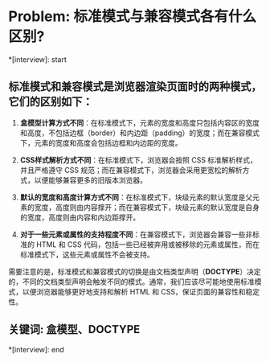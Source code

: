 # Problem: 标准模式与兼容模式各有什么区别?

*[interview]: start

## 标准模式和兼容模式是浏览器渲染页面时的两种模式，它们的区别如下：

1. **盒模型计算方式不同**：在标准模式下，元素的宽度和高度只包括内容区的宽度和高度，不包括边框（border）和内边距（padding）的宽度；而在兼容模式下，元素的宽度和高度会包括边框和内边距的宽度。

2. **CSS样式解析方式不同**：在标准模式下，浏览器会按照 CSS 标准解析样式，并且严格遵守 CSS 规范；而在兼容模式下，浏览器会采用更宽松的解析方式，以便能够兼容更多的旧版本浏览器。

3. **默认的宽度和高度计算方式不同**：在标准模式下，块级元素的默认宽度是父元素的宽度，高度则由内容撑开；而在兼容模式下，块级元素的默认宽度是自身的宽度，高度则由内容和内边距撑开。

4. **对于一些元素或属性的支持程度不同**：在兼容模式下，浏览器会兼容一些非标准的 HTML 和 CSS 代码，包括一些已经被弃用或被移除的元素或属性，而在标准模式下，这些元素或属性不会被支持。

需要注意的是，标准模式和兼容模式的切换是由文档类型声明（**DOCTYPE**）决定的，不同的文档类型声明会触发不同的模式。通常，我们应该尽可能地使用标准模式，以便浏览器能够更好地支持和解析 HTML 和 CSS，保证页面的兼容性和稳定性。

## 关键词: 盒模型、DOCTYPE
*[interview]: end
